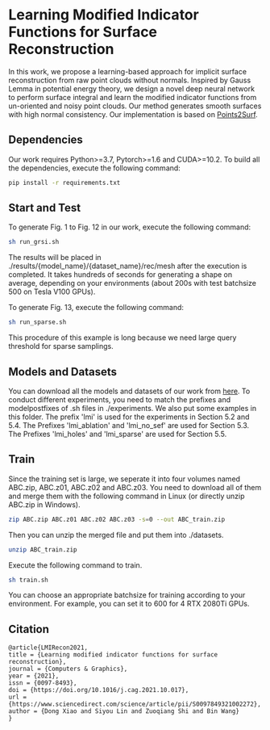 # Learning Modified Indicator Functions for Surface Reconstruction

In this work, we propose a learning-based approach for implicit surface reconstruction from raw point 
clouds without normals. Inspired by Gauss Lemma in potential energy
theory, we design a novel deep neural network to perform surface integral and learn the modified indicator
functions from un-oriented and noisy point clouds. Our method generates smooth surfaces with high normal consistency. Our implementation is based on [Points2Surf](https://github.com/ErlerPhilipp/points2surf). 


## Dependencies
Our work requires Python>=3.7, Pytorch>=1.6 and CUDA>=10.2. To build all the dependencies, execute the following command:
``` bash
pip install -r requirements.txt
``` 
## Start and Test
To generate Fig. 1 to Fig. 12 in our work, execute the following command:
``` bash
sh run_grsi.sh
```
The results will be placed in ./results/{model_name}/{dataset_name}/rec/mesh after the execution is completed. 
It takes hundreds of seconds for generating a shape on average, depending on your environments (about 200s with test batchsize 500 on Tesla V100 GPUs).

To generate Fig. 13, execute the following command:
``` bash
sh run_sparse.sh
```
This procedure of this example is long because we need large query threshold for sparse samplings.

## Models and Datasets
You can download all the models and datasets of our work from [here](https://1drv.ms/f/c/2b7227f53af9dc61/Eva78NA_2ipLnqAEp_32d5IBTL3BLB56XqvvM_lupoRXBg). 
To conduct different experiments, you need 
to match the prefixes and modelpostfixes of .sh files in ./experiments. We also put some examples in this folder.
The prefix 'lmi' is used for the experiments in Section 5.2 and 5.4. 
The Prefixes 'lmi_ablation' and 'lmi_no_sef' are used for Section 5.3. 
The Prefixes 'lmi_holes' and 'lmi_sparse' are used for Section 5.5. 


## Train
Since the training set is large, we seperate it into four volumes named ABC.zip, ABC.z01, ABC.z02 and ABC.z03.
You need to download all of them and merge them with the following command in Linux (or directly unzip ABC.zip in Windows).
``` bash
zip ABC.zip ABC.z01 ABC.z02 ABC.z03 -s=0 --out ABC_train.zip
```
Then you can unzip the merged file and put them into ./datasets.
``` bash
unzip ABC_train.zip
```
Execute the following command to train.
``` bash
sh train.sh
```
You can choose an appropriate batchsize for training according to your environment. For example, you can set it to 600 for 4 RTX 2080Ti GPUs.


## Citation
```
@article{LMIRecon2021,
title = {Learning modified indicator functions for surface reconstruction},
journal = {Computers & Graphics},
year = {2021},
issn = {0097-8493},
doi = {https://doi.org/10.1016/j.cag.2021.10.017},
url = {https://www.sciencedirect.com/science/article/pii/S0097849321002272},
author = {Dong Xiao and Siyou Lin and Zuoqiang Shi and Bin Wang}
}
```
